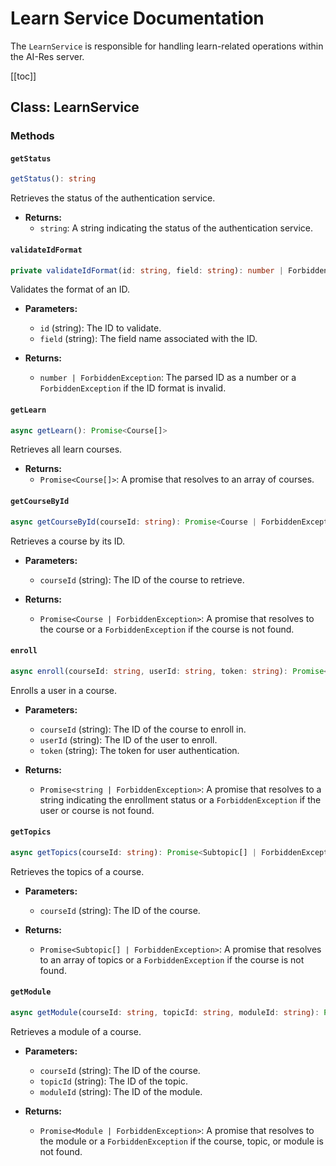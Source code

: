 # Learn Service Documentation

The `LearnService` is responsible for handling learn-related operations within the AI-Res server.

[[toc]]

## Class: LearnService

### Methods

#### `getStatus`

```typescript
getStatus(): string
```

Retrieves the status of the authentication service.

- **Returns:**
  - `string`: A string indicating the status of the authentication service.

#### `validateIdFormat`

```typescript
private validateIdFormat(id: string, field: string): number | ForbiddenException
```

Validates the format of an ID.

- **Parameters:**
  - `id` (string): The ID to validate.
  - `field` (string): The field name associated with the ID.

- **Returns:**
  - `number | ForbiddenException`: The parsed ID as a number or a `ForbiddenException` if the ID format is invalid.

#### `getLearn`

```typescript
async getLearn(): Promise<Course[]>
```

Retrieves all learn courses.

- **Returns:**
  - `Promise<Course[]>`: A promise that resolves to an array of courses.

#### `getCourseById`

```typescript
async getCourseById(courseId: string): Promise<Course | ForbiddenException>
```

Retrieves a course by its ID.

- **Parameters:**
  - `courseId` (string): The ID of the course to retrieve.

- **Returns:**
  - `Promise<Course | ForbiddenException>`: A promise that resolves to the course or a `ForbiddenException` if the course is not found.

#### `enroll`

```typescript
async enroll(courseId: string, userId: string, token: string): Promise<string | ForbiddenException>
```

Enrolls a user in a course.

- **Parameters:**
  - `courseId` (string): The ID of the course to enroll in.
  - `userId` (string): The ID of the user to enroll.
  - `token` (string): The token for user authentication.

- **Returns:**
  - `Promise<string | ForbiddenException>`: A promise that resolves to a string indicating the enrollment status or a `ForbiddenException` if the user or course is not found.

#### `getTopics`

```typescript
async getTopics(courseId: string): Promise<Subtopic[] | ForbiddenException>
```

Retrieves the topics of a course.

- **Parameters:**
  - `courseId` (string): The ID of the course.

- **Returns:**
  - `Promise<Subtopic[] | ForbiddenException>`: A promise that resolves to an array of topics or a `ForbiddenException` if the course is not found.

#### `getModule`

```typescript
async getModule(courseId: string, topicId: string, moduleId: string): Promise<Module | ForbiddenException>
```

Retrieves a module of a course.

- **Parameters:**
  - `courseId` (string): The ID of the course.
  - `topicId` (string): The ID of the topic.
  - `moduleId` (string): The ID of the module.

- **Returns:**
  - `Promise<Module | ForbiddenException>`: A promise that resolves to the module or a `ForbiddenException` if the course, topic, or module is not found.
